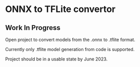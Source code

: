 # ONNX to TFLite convertor
## **Work In Progress**
Open project to convert models from the .onnx to .tflite format.

Currently only .tflite model generation from code is supported.

Project should be in a usable state by June 2023.


